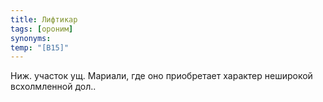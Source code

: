 ```yaml
---
title: Лифтикар
tags: [ороним]
synonyms:
temp: "[В15]"
---
```


Ниж. участок ущ. Мариали, где оно приобретает характер неширокой всхолмленной
дол..
